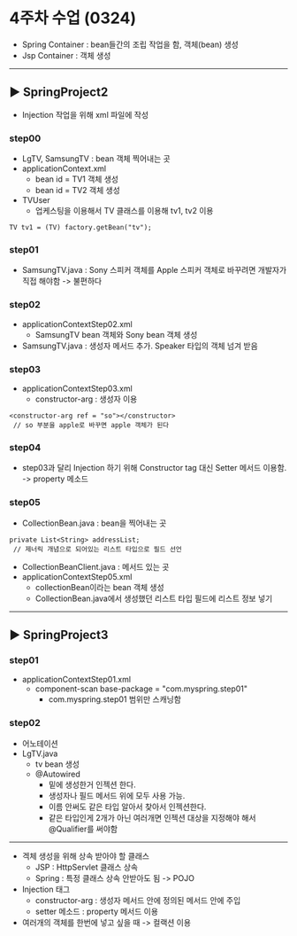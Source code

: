 # 4주차 수업 (0324)

- Spring Container : bean들간의 조립 작업을 함, 객체(bean) 생성
- Jsp Container : 객체 생성
<hr>

## ▶ SpringProject2
- Injection 작업을 위해 xml 파일에 작성

### step00
- LgTV, SamsungTV : bean 객체 찍어내는 곳
- applicationContext.xml
  - bean id = TV1 객체 생성
  - bean id = TV2 객체 생성
- TVUser
  - 업케스팅을 이용해서 TV 클래스를 이용해 tv1, tv2 이용
```
TV tv1 = (TV) factory.getBean("tv"); 
``` 

### step01
- SamsungTV.java : Sony 스피커 객체를 Apple 스피커 객체로 바꾸려면 개발자가 직접 해야함 -> 불편하다
  
### step02
- applicationContextStep02.xml
  - SamsungTV bean 객체와 Sony bean 객체 생성
- SamsungTV.java : 생성자 메서드 추가. Speaker 타입의 객체 넘겨 받음

### step03
- applicationContextStep03.xml
  - constructor-arg : 생성자 이용 
```
<constructor-arg ref = "so"></constructor>
 // so 부분을 apple로 바꾸면 apple 객체가 된다
 ```

### step04
- step03과 달리 Injection 하기 위해 Constructor tag 대신 Setter 메서드 이용함. -> property 메소드

### step05
- CollectionBean.java : bean을 찍어내는 곳 
```
private List<String> addressList;
 // 제너릭 개념으로 되어있는 리스트 타입으로 필드 선언
```
- CollectionBeanClient.java : 메서드 있는 곳
- applicationContextStep05.xml
  - collectionBean이라는 bean 객체 생성
  - CollectionBean.java에서 생성했던 리스트 타입 필드에 리스트 정보 넣기
<hr>

## ▶ SpringProject3

### step01
- applicationContextStep01.xml 
  - component-scan base-package = "com.myspring.step01"
    - com.myspring.step01 범위만 스캐닝함

### step02
- 어노테이션
- LgTV.java 
  - tv bean 생성
  - @Autowired 
    -  밑에 생성한거 인젝션 한다. 
    -  생성자나 필드 메서드 위에 모두 사용 가능.
    -  이름 안써도 같은 타입 알아서 찾아서 인젝션한다.
    -  같은 타입인게 2개가 아닌 여러개면 인젝션 대상을 지정해야 해서 @Qualifier를 써야함

<hr>

- 겍체 생성을 위해 상속 받아야 할 클래스
  - JSP : HttpServlet 클래스 상속
  - Spring : 특정 클래스 상속 안받아도 됨 -> POJO
- Injection 태그
  - constructor-arg : 생성자 메서드 안에 정의된 메서드 안에 주입
  - setter 메소드 : property 메서드 이용
- 여러개의 객체를 한번에 넣고 싶을 때 -> 컬랙션 이용